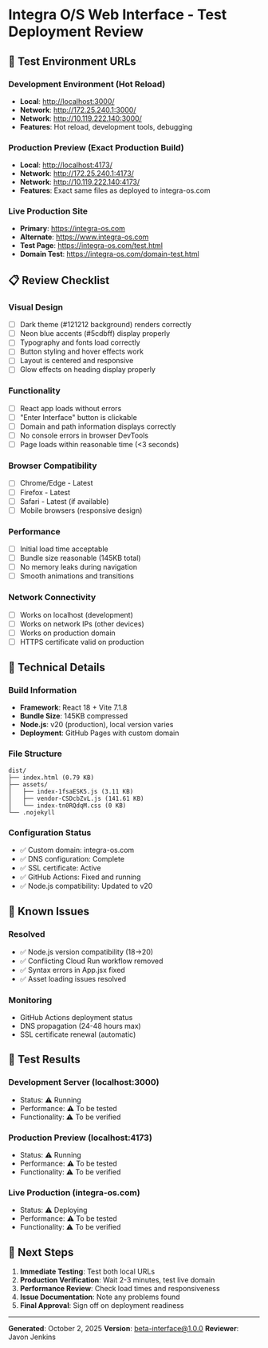 # Integra O/S Web Interface - Test Deployment Review

## 🚀 Test Environment URLs

### Development Environment (Hot Reload)

- **Local**: <http://localhost:3000/>
- **Network**: <http://172.25.240.1:3000/>
- **Network**: <http://10.119.222.140:3000/>
- **Features**: Hot reload, development tools, debugging

### Production Preview (Exact Production Build)

- **Local**: <http://localhost:4173/>
- **Network**: <http://172.25.240.1:4173/>
- **Network**: <http://10.119.222.140:4173/>
- **Features**: Exact same files as deployed to integra-os.com

### Live Production Site

- **Primary**: <https://integra-os.com>
- **Alternate**: <https://www.integra-os.com>
- **Test Page**: <https://integra-os.com/test.html>
- **Domain Test**: <https://integra-os.com/domain-test.html>

## 📋 Review Checklist

### Visual Design

- [ ] Dark theme (#121212 background) renders correctly
- [ ] Neon blue accents (#5cdbff) display properly
- [ ] Typography and fonts load correctly
- [ ] Button styling and hover effects work
- [ ] Layout is centered and responsive
- [ ] Glow effects on heading display properly

### Functionality

- [ ] React app loads without errors
- [ ] "Enter Interface" button is clickable
- [ ] Domain and path information displays correctly
- [ ] No console errors in browser DevTools
- [ ] Page loads within reasonable time (<3 seconds)

### Browser Compatibility

- [ ] Chrome/Edge - Latest
- [ ] Firefox - Latest  
- [ ] Safari - Latest (if available)
- [ ] Mobile browsers (responsive design)

### Performance

- [ ] Initial load time acceptable
- [ ] Bundle size reasonable (145KB total)
- [ ] No memory leaks during navigation
- [ ] Smooth animations and transitions

### Network Connectivity

- [ ] Works on localhost (development)
- [ ] Works on network IPs (other devices)
- [ ] Works on production domain
- [ ] HTTPS certificate valid on production

## 🔧 Technical Details

### Build Information

- **Framework**: React 18 + Vite 7.1.8
- **Bundle Size**: 145KB compressed
- **Node.js**: v20 (production), local version varies
- **Deployment**: GitHub Pages with custom domain

### File Structure

```
dist/
├── index.html (0.79 KB)
├── assets/
│   ├── index-1fsaESK5.js (3.11 KB)
│   ├── vendor-CSDcbZvL.js (141.61 KB)
│   └── index-tn0RQdqM.css (0 KB)
└── .nojekyll
```

### Configuration Status

- ✅ Custom domain: integra-os.com
- ✅ DNS configuration: Complete
- ✅ SSL certificate: Active
- ✅ GitHub Actions: Fixed and running
- ✅ Node.js compatibility: Updated to v20

## 🐛 Known Issues

### Resolved

- ✅ Node.js version compatibility (18→20)
- ✅ Conflicting Cloud Run workflow removed
- ✅ Syntax errors in App.jsx fixed
- ✅ Asset loading issues resolved

### Monitoring

- GitHub Actions deployment status
- DNS propagation (24-48 hours max)
- SSL certificate renewal (automatic)

## 📝 Test Results

### Development Server (localhost:3000)

- Status: ⚠️ Running
- Performance: ⚠️ To be tested
- Functionality: ⚠️ To be verified

### Production Preview (localhost:4173)  

- Status: ⚠️ Running
- Performance: ⚠️ To be tested
- Functionality: ⚠️ To be verified

### Live Production (integra-os.com)

- Status: ⚠️ Deploying
- Performance: ⚠️ To be tested
- Functionality: ⚠️ To be verified

## 🎯 Next Steps

1. **Immediate Testing**: Test both local URLs
2. **Production Verification**: Wait 2-3 minutes, test live domain
3. **Performance Review**: Check load times and responsiveness
4. **Issue Documentation**: Note any problems found
5. **Final Approval**: Sign off on deployment readiness

---

**Generated**: October 2, 2025
**Version**: beta-interface@1.0.0
**Reviewer**: Javon Jenkins
